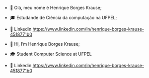 - 👋 Olá, meu nome é Henrique Borges Krause;
- 🎓 Estudande de Ciência da computação na UFPEL;
- 📱  Linkedin https://www.linkedin.com/in/henrique-borges-krause-4518771b0

- 👋 Hi, I’m Henrique Borges Krause;
- 🎓 Student Computer Science at UFPEL
- 📱  Linkedin https://www.linkedin.com/in/henrique-borges-krause-4518771b0

<!---
HenriqueKrause/HenriqueKrause is a ✨ special ✨ repository because its `README.md` (this file) appears on your GitHub profile.
You can click the Preview link to take a look at your changes.
--->
